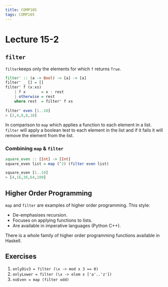 ```yaml
---
title: COMP105
tags: COMP105
---
```

# Lecture 15-2
## `filter`
`filter`keeps only the elements for which `f` returns `True`.

```haskell
filter' :: (a -> Bool) -> [a] -> [a]
filter' _ [] = []
filter' f (x:xs)
	| f x 		= x : rest
	| otherwise	= rest
	where rest 	= filter' f xs
	
filter' even [1..10]
> [2,4,6,8,10]
```

In comparison to `map` which applies a function to each element in a list. `filter` will apply a boolean test to each element in the list and if it fails it will remove the element from the list.

### Combining `map` & `filter`

```haskell
square_even :: [Int] -> [Int]
square_even list = map (^2) (filter even list)

square_even [1..10]
> [4,16,36,64,100]
```

## Higher Order Programming
`map` and `filter` are examples of higher order programming. This style:

* De-emphasises recursion.
* Focuses on applying functions to lists.
* Are available in imperative languages (Python C++).

There is a whole family of higher order programming functions available in Haskell.

## Exercises
1. `onlyDiv3 = filter (\x -> mod x 3 == 0)`
1. `onlyLower = filter (\x -> elem x ['a'..'z'])`
1. `noEven = map (filter odd)`